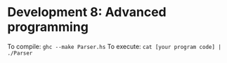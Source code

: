 # Development 8: Advanced programming

To compile: `ghc --make Parser.hs`
To execute: `cat [your program code] | ./Parser`
